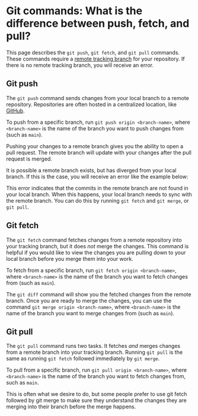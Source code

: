 # Git commands: What is the difference between push, fetch, and pull?

This page describes the `git push`, `git fetch`, and `git pull` commands. These commands require a [remote tracking branch](https://git-scm.com/book/en/v2/Git-Branching-Remote-Branches) for your repository. If there is no remote tracking branch, you will receive an error.

## Git push

The `git push` command sends changes from your local branch to a remote repository. Repositories are often hosted in a centralized location, like [GitHub](https://github.com/).

To push from a specific branch, run `git push origin <branch-name>`, where `<branch-name>` is the name of the branch you want to push changes from (such as `main`).

Pushing your changes to a remote branch gives you the ability to open a pull request. The remote branch will update with your changes after the pull request is merged.

It is possible a remote branch exists, but has diverged from your local branch. If this is the case, you will receive an error like the example below:

<!-- Find example of git error -->

This error indicates that the commits in the remote branch are not found in your local branch. When this happens, your local branch needs to sync with the remote branch. You can do this by running `git fetch` and `git merge`, or `git pull`.

## Git fetch

The `git fetch` command fetches changes from a remote repository into your tracking branch, but it does _not_ merge the changes. This command is helpful if you would like to view the changes you are pulling down to your local branch before you merge them into your work.

To fetch from a specific branch, run `git fetch origin <branch-name>`, where `<branch-name>` is the name of the branch you want to fetch changes from (such as `main`).

The `git diff` command will show you the fetched changes from the remote branch. Once you are ready to merge the changes, you can use the command `git merge origin <branch-name>`, where `<branch-name>` is the name of the branch you want to merge changes from (such as `main`).

## Git pull

The `git pull` command runs two tasks. It fetches _and_ merges changes from a remote branch into your tracking branch. Running `git pull` is the same as running `git fetch` followed immediately by `git merge`.

To pull from a specific branch, run `git pull origin <branch-name>`, where `<branch-name>` is the name of the branch you want to fetch changes from, such as `main`.


This is often what we desire to do, but some people prefer to use git fetch followed by git merge to make sure they understand the changes they are merging into their branch before the merge happens.